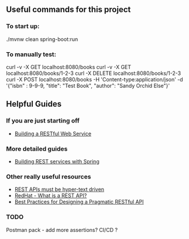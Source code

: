 
## Useful commands for this project

### To start up:
./mvnw clean spring-boot:run

### To manually test:
curl -v -X GET localhost:8080/books
curl -v -X GET localhost:8080/books/1-2-3
curl -X DELETE localhost:8080/books/1-2-3
curl -X POST localhost:8080/books -H 'Content-type:application/json' -d '{"isbn" : 9-9-9, "title": "Test Book", "author": "Sandy Orchid Else"}'

## Helpful Guides

### If you are just starting off
* [Building a RESTful Web Service](https://spring.io/guides/gs/rest-service/)

### More detailed guides
* [Building REST services with Spring](https://spring.io/guides/tutorials/rest/)


### Other really useful resources
* [REST APIs must be hyper-text driven](https://roy.gbiv.com/untangled/2008/rest-apis-must-be-hypertext-driven)
* [RedHat - What is a REST API?](https://www.redhat.com/en/topics/api/what-is-a-rest-api)
* [Best Practices for Designing a Pragmatic RESTful API](https://www.vinaysahni.com/best-practices-for-a-pragmatic-restful-api#advanced-queries)


### TODO

Postman pack - add more assertions?
CI/CD ?
